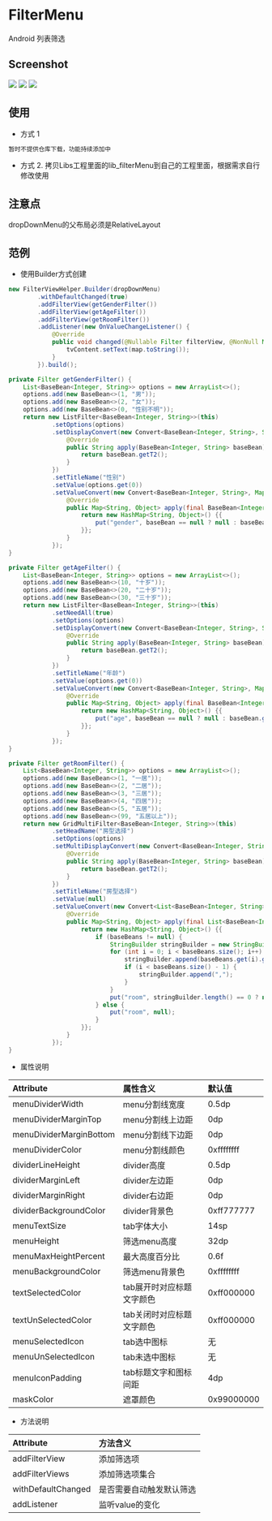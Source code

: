 # FilterMenu

Android 列表筛选

## Screenshot

![](https://github.com/freeler/FilterMenu/blob/master/screenshot/screen001.png)
![](https://github.com/freeler/FilterMenu/blob/master/screenshot/screen003.png)
![](https://github.com/freeler/FilterMenu/blob/master/screenshot/screen004.png)


## 使用
- 方式 1

```java
暂时不提供仓库下载，功能持续添加中
```

- 方式 2. 拷贝Libs工程里面的lib_filterMenu到自己的工程里面，根据需求自行修改使用

## 注意点
dropDownMenu的父布局必须是RelativeLayout

## 范例

- 使用Builder方式创建

```java
new FilterViewHelper.Builder(dropDownMenu)
        .withDefaultChanged(true)
        .addFilterView(getGenderFilter())
        .addFilterView(getAgeFilter())
        .addFilterView(getRoomFilter())
        .addListener(new OnValueChangeListener() {
            @Override
            public void changed(@Nullable Filter filterView, @NonNull Map<String, Object> map) {
                tvContent.setText(map.toString());
            }
        }).build();

private Filter getGenderFilter() {
    List<BaseBean<Integer, String>> options = new ArrayList<>();
    options.add(new BaseBean<>(1, "男"));
    options.add(new BaseBean<>(2, "女"));
    options.add(new BaseBean<>(0, "性别不明"));
    return new ListFilter<BaseBean<Integer, String>>(this)
            .setOptions(options)
            .setDisplayConvert(new Convert<BaseBean<Integer, String>, String>() {
                @Override
                public String apply(BaseBean<Integer, String> baseBean) {
                    return baseBean.getT2();
                }
            })
            .setTitleName("性别")
            .setValue(options.get(0))
            .setValueConvert(new Convert<BaseBean<Integer, String>, Map<String, Object>>() {
                @Override
                public Map<String, Object> apply(final BaseBean<Integer, String> baseBean) {
                    return new HashMap<String, Object>() {{
                        put("gender", baseBean == null ? null : baseBean.getT1());
                    }};
                }
            });
}

private Filter getAgeFilter() {
    List<BaseBean<Integer, String>> options = new ArrayList<>();
    options.add(new BaseBean<>(10, "十岁"));
    options.add(new BaseBean<>(20, "二十岁"));
    options.add(new BaseBean<>(30, "三十岁"));
    return new ListFilter<BaseBean<Integer, String>>(this)
            .setNeedAll(true)
            .setOptions(options)
            .setDisplayConvert(new Convert<BaseBean<Integer, String>, String>() {
                @Override
                public String apply(BaseBean<Integer, String> baseBean) {
                    return baseBean.getT2();
                }
            })
            .setTitleName("年龄")
            .setValue(options.get(0))
            .setValueConvert(new Convert<BaseBean<Integer, String>, Map<String, Object>>() {
                @Override
                public Map<String, Object> apply(final BaseBean<Integer, String> baseBean) {
                    return new HashMap<String, Object>() {{
                        put("age", baseBean == null ? null : baseBean.getT1());
                    }};
                }
            });
}

private Filter getRoomFilter() {
    List<BaseBean<Integer, String>> options = new ArrayList<>();
    options.add(new BaseBean<>(1, "一居"));
    options.add(new BaseBean<>(2, "二居"));
    options.add(new BaseBean<>(3, "三居"));
    options.add(new BaseBean<>(4, "四居"));
    options.add(new BaseBean<>(5, "五居"));
    options.add(new BaseBean<>(99, "五居以上"));
    return new GridMultiFilter<BaseBean<Integer, String>>(this)
            .setHeadName("房型选择")
            .setOptions(options)
            .setMultiDisplayConvert(new Convert<BaseBean<Integer, String>, String>() {
                @Override
                public String apply(BaseBean<Integer, String> baseBean) {
                    return baseBean.getT2();
                }
            })
            .setTitleName("房型选择")
            .setValue(null)
            .setValueConvert(new Convert<List<BaseBean<Integer, String>>, Map<String, Object>>() {
                @Override
                public Map<String, Object> apply(final List<BaseBean<Integer, String>> baseBeans) {
                    return new HashMap<String, Object>() {{
                        if (baseBeans != null) {
                            StringBuilder stringBuilder = new StringBuilder();
                            for (int i = 0; i < baseBeans.size(); i++) {
                                stringBuilder.append(baseBeans.get(i).getT1());
                                if (i < baseBeans.size() - 1) {
                                    stringBuilder.append(",");
                                }
                            }
                            put("room", stringBuilder.length() == 0 ? null : stringBuilder.toString());
                        } else {
                            put("room", null);
                        }
                    }};
                }
            });
}
```

- 属性说明

| Attribute                  | 属性含义                                     | 默认值     |
|:---------------------------|:--------------------------------------------|:----------|
| menuDividerWidth | menu分割线宽度 | 0.5dp |
| menuDividerMarginTop | menu分割线上边距 | 0dp |
| menuDividerMarginBottom | menu分割线下边距 | 0dp |
| menuDividerColor | menu分割线颜色 | 0xffffffff |
| dividerLineHeight | divider高度 | 0.5dp |
| dividerMarginLeft | divider左边距 | 0dp |
| dividerMarginRight | divider右边距 | 0dp |
| dividerBackgroundColor | divider背景色 | 0xff777777 |
| menuTextSize | tab字体大小 | 14sp |
| menuHeight | 筛选menu高度 | 32dp      |
| menuMaxHeightPercent | 最大高度百分比 | 0.6f |
| menuBackgroundColor | 筛选menu背景色 | 0xffffffff |
| textSelectedColor | tab展开时对应标题文字颜色 |0xff000000 |
| textUnSelectedColor| tab关闭时对应标题文字颜色 | 0xff000000 |
| menuSelectedIcon | tab选中图标 | 无 |
| menuUnSelectedIcon | tab未选中图标 | 无 |
| menuIconPadding | tab标题文字和图标间距 | 4dp |
| maskColor | 遮罩颜色 | 0x99000000 |


- 方法说明

| Attribute                  | 方法含义                                     |
|:---------------------------|:--------------------------------------------|
| addFilterView           | 添加筛选项  |  
| addFilterViews          | 添加筛选项集合     |  
| withDefaultChanged | 是否需要自动触发默认筛选 |  
| addListener | 监听value的变化 |  
